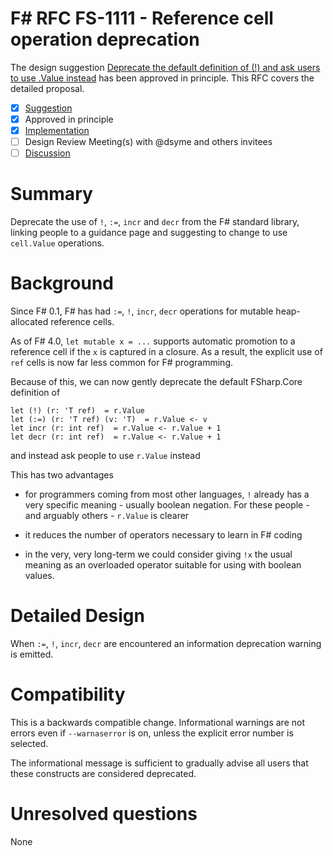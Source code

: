 # F# RFC FS-1111 - Reference cell operation deprecation

The design suggestion [Deprecate the default definition of (!) and ask users to use .Value instead](https://github.com/fsharp/fslang-suggestions/issues/569) has been approved in principle.
This RFC covers the detailed proposal.

- [x] [Suggestion](https://github.com/fsharp/fslang-suggestions/issues/569)
- [x] Approved in principle
- [x] [Implementation](https://github.com/dotnet/fsharp/pull/11900)
- [ ] Design Review Meeting(s) with @dsyme and others invitees
- [ ] [Discussion](https://github.com/fsharp/fslang-design/discussions/614)

# Summary

Deprecate the use of `!`, `:=`, `incr` and `decr` from the F# standard library, linking people to a guidance page
and suggesting to change to use `cell.Value` operations.

# Background

Since F# 0.1, F# has had `:=`, `!`, `incr`, `decr` operations for mutable heap-allocated reference cells.

As of F# 4.0, ``let mutable x = ...`` supports automatic promotion to a reference cell if the ``x`` is captured in a closure. As a result,
the explicit use of ``ref``  cells is now far less common for F# programming.

Because of this, we can now gently deprecate the default FSharp.Core definition of 

    let (!) (r: 'T ref)  = r.Value
    let (:=) (r: 'T ref) (v: 'T)  = r.Value <- v
    let incr (r: int ref)  = r.Value <- r.Value + 1
    let decr (r: int ref)  = r.Value <- r.Value + 1

and instead ask people to use ``r.Value`` instead

This has two advantages

* for programmers coming from most other languages, ``!`` already has a very specific meaning - usually boolean negation.  For these
  people - and arguably others - ``r.Value`` is clearer
  
* it reduces the number of operators necessary to learn in F# coding

* in the very, very long-term we could consider giving ``!x`` the usual meaning as an overloaded operator suitable for using with boolean values.

# Detailed Design

When `:=`, `!`, `incr`, `decr` are encountered an information deprecation warning is emitted.

# Compatibility

This is a backwards compatible change. Informational warnings are not errors even if `--warnaserror` is on, unless the explicit error number
is selected.

The informational message is sufficient to gradually advise all users that these constructs are considered deprecated.

# Unresolved questions

None



